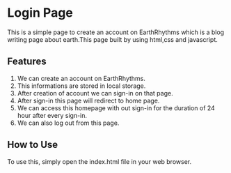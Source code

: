 <h1>Login Page</h1>
This is a simple page to create an account on EarthRhythms which is a blog writing page about earth.This page built by using html,css and javascript.

<h2>Features</h2>
<ol>
<li>We can create an account on EarthRhythms.</li>
<li>This informations are stored in local storage.</li>
<li>After creation of account we can sign-in on that page.</li>
<li>After sign-in this page will redirect to home page.</li>
<li>We can access this homepage with out sign-in for the duration of 24 hour after every sign-in.</li>
<li>We can also log out from this page.</li>
</ol>

<h2>How to Use</h2>
To use this, simply open the index.html file in your web browser.
